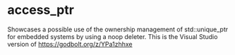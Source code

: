 # access_ptr

Showcases a possible use of the ownership management of std::unique_ptr for embedded systems by using a noop deleter. This is the Visual Studio version of https://godbolt.org/z/YPa1zhhxe
